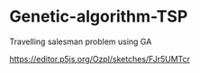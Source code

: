 # Genetic-algorithm-TSP
Travelling salesman problem using GA

https://editor.p5js.org/Ozpl/sketches/FJr5UMTcr
